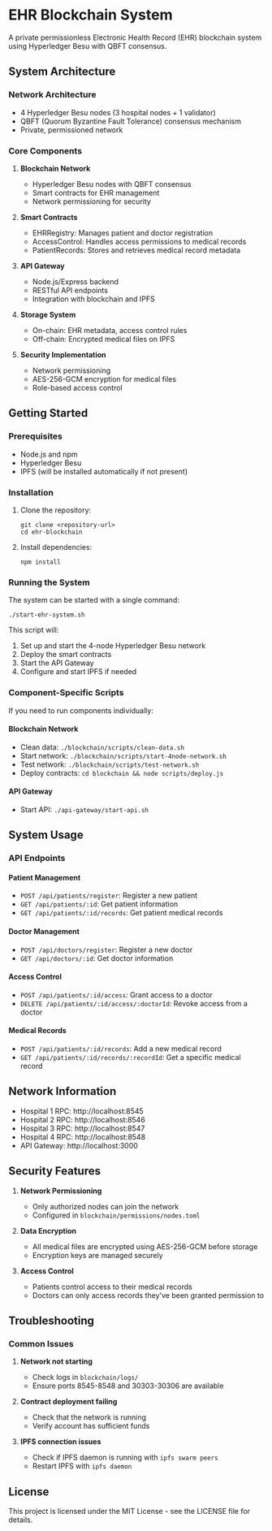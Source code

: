 # EHR Blockchain System

A private permissionless Electronic Health Record (EHR) blockchain system using Hyperledger Besu with QBFT consensus.

## System Architecture

### Network Architecture
- 4 Hyperledger Besu nodes (3 hospital nodes + 1 validator)
- QBFT (Quorum Byzantine Fault Tolerance) consensus mechanism
- Private, permissioned network

### Core Components
1. **Blockchain Network**
   - Hyperledger Besu nodes with QBFT consensus
   - Smart contracts for EHR management
   - Network permissioning for security

2. **Smart Contracts**
   - EHRRegistry: Manages patient and doctor registration
   - AccessControl: Handles access permissions to medical records
   - PatientRecords: Stores and retrieves medical record metadata

3. **API Gateway**
   - Node.js/Express backend
   - RESTful API endpoints
   - Integration with blockchain and IPFS

4. **Storage System**
   - On-chain: EHR metadata, access control rules
   - Off-chain: Encrypted medical files on IPFS

5. **Security Implementation**
   - Network permissioning
   - AES-256-GCM encryption for medical files
   - Role-based access control

## Getting Started

### Prerequisites
- Node.js and npm
- Hyperledger Besu
- IPFS (will be installed automatically if not present)

### Installation

1. Clone the repository:
   ```
   git clone <repository-url>
   cd ehr-blockchain
   ```

2. Install dependencies:
   ```
   npm install
   ```

### Running the System

The system can be started with a single command:

```
./start-ehr-system.sh
```

This script will:
1. Set up and start the 4-node Hyperledger Besu network
2. Deploy the smart contracts
3. Start the API Gateway
4. Configure and start IPFS if needed

### Component-Specific Scripts

If you need to run components individually:

#### Blockchain Network
- Clean data: `./blockchain/scripts/clean-data.sh`
- Start network: `./blockchain/scripts/start-4node-network.sh`
- Test network: `./blockchain/scripts/test-network.sh`
- Deploy contracts: `cd blockchain && node scripts/deploy.js`

#### API Gateway
- Start API: `./api-gateway/start-api.sh`

## System Usage

### API Endpoints

#### Patient Management
- `POST /api/patients/register`: Register a new patient
- `GET /api/patients/:id`: Get patient information
- `GET /api/patients/:id/records`: Get patient medical records

#### Doctor Management
- `POST /api/doctors/register`: Register a new doctor
- `GET /api/doctors/:id`: Get doctor information

#### Access Control
- `POST /api/patients/:id/access`: Grant access to a doctor
- `DELETE /api/patients/:id/access/:doctorId`: Revoke access from a doctor

#### Medical Records
- `POST /api/patients/:id/records`: Add a new medical record
- `GET /api/patients/:id/records/:recordId`: Get a specific medical record

## Network Information

- Hospital 1 RPC: http://localhost:8545
- Hospital 2 RPC: http://localhost:8546
- Hospital 3 RPC: http://localhost:8547
- Hospital 4 RPC: http://localhost:8548
- API Gateway: http://localhost:3000

## Security Features

1. **Network Permissioning**
   - Only authorized nodes can join the network
   - Configured in `blockchain/permissions/nodes.toml`

2. **Data Encryption**
   - All medical files are encrypted using AES-256-GCM before storage
   - Encryption keys are managed securely

3. **Access Control**
   - Patients control access to their medical records
   - Doctors can only access records they've been granted permission to

## Troubleshooting

### Common Issues

1. **Network not starting**
   - Check logs in `blockchain/logs/`
   - Ensure ports 8545-8548 and 30303-30306 are available

2. **Contract deployment failing**
   - Check that the network is running
   - Verify account has sufficient funds

3. **IPFS connection issues**
   - Check if IPFS daemon is running with `ipfs swarm peers`
   - Restart IPFS with `ipfs daemon`

## License

This project is licensed under the MIT License - see the LICENSE file for details.
